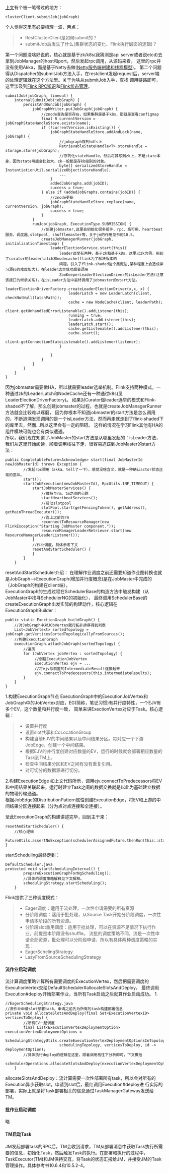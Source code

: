 [上文](Flink作业提交.md)有个被一笔带过的地方：
```text
clusterClient.submitJob(jobGraph)
```
个人觉得这里有必要梳理一波，两点：
>* RestClusterClient是如何submit的？
>* submitJob后发生了什么(集群状态的变化、Flink执行层面的逻辑)？

第一个问题没啥好说的，核心就是基于zk/k8s(我猜测是api server或者说etcd)去拿到JobManager的host和port，然后发起rpc调用，从源码来看，
这里的rpc并没有使用Akka，而是基于Netty去做([Netty服务端创建和线程模型](../../一些值得探究的框架和思想/Netty/source-read.md))。
第二个问题得从Dispatcher的submitJob方法入手，在restclient发起request后，server端的处理逻辑就在这个方法里。关于为啥从submitJob入手，查找
调用链路即可，这里涉及到[Flink RPC知识](./FlinkRPC.md)和[Flink状态管理](./Flink状态管理.md)。   
```text
submitJob(jobGraph, timeout) {
    internalSubmitJob(jobGraph) {
        persistAndRunJob(jobGraph) {
            jobGraphWriter.putJobGraph(jobGraph) {
                //znode查询是否存在，如果集群是基于k8s，那就是查看configmap
                final R currentVersion = jobGraphStateHandleStore.exists(name);
                if (!currentVersion.isExisting()) {
                    jobGraphStateHandleStore.addAndLock(name, jobGraph) {
                        //jobgraph存到hdfs上
                        RetrievableStateHandle<T> storeHandle = storage.store(jobGraph);
                        //序列化stateHandle，然后将其写到zk上，不是state本身，因为state可能会比较大，zk一般都是存kb级别的对象。
                        byte[] serializedStoreHandle = InstantiationUtil.serializeObject(storeHandle);
                        ...
                    }
                    addedJobGraphs.add(jobID);
                    success = true;
                } else if (addedJobGraphs.contains(jobID)) {
                    //znode更新
                    jobGraphStateHandleStore.replace(name, currentVersion, jobGraph);
                    success = true;
                }
            }
            runJob(jobGraph, ExecutionType.SUBMISSION) {
                //创建jobmaster,这里会初始化很多组件，rpc、高可用、heartbeat服务，调度器,slotpool, shufflemaster等，关于jm的作用见书的10.5。
                createJobManagerRunner(jobGraph, initializationTimestamp) {
                    leaderElectionService.start(this){
                        leader选举有两种，基于zk和基于k8s，这里以zk为例，用到了curator的leaderlatch和nodecache(flink为了解决版本的
                        问题，引入了flink-shaded这个黑魔法,某种程度上会造成学习源码的难度加大)。在leader选举成功后会调用
                        ZooKeeperLeaderElectionDriver的isLeader方法(注意该接口的继承关系)，在isLeader方法中最终调用了jobmaster的start方法。
                        leaderElectionDriverFactory.createLeaderElectionDriver(x,x, x) {
                            leaderLatch = new LeaderLatch(client, checkNotNull(latchPath));
                            cache = new NodeCache(client, leaderPath);
                            client.getUnhandledErrorListenable().addListener(this);
                            running = true;
                            leaderLatch.addListener(this);
                            leaderLatch.start();
                            cache.getListenable().addListener(this);
                            cache.start();
                            client.getConnectionStateListenable().addListener(listener);
                        }
                        
                    }
                }
            }
        }
    }
}
```
因为jobmaster需要做HA，所以就需要leader选举机制。Flink支持两种模式，一种通过zk的LeaderLatch和NodeCache还有一种通过k8s(见LeaderElectionDriverFactory)。
如果对Curator做leader选举的模式和Flink-shaded不了解，那么创建jobmaster的过程，也就是createJobManagerRunner方法就会比较难以琢磨，
因为你根本不知道jobmaster的start方法是怎么调用的，不断追溯发现调用的是一个isLeader方法，然而再走就走到了flink-shaded下的库里去，然而...所以这里会有一定的阻碍。
这样的情况在学习Flink其他有HA的组件模块可能也会有类似遭遇。   
所以，我们现在知道了JobMaster的start方法是从哪里发起的：isLeader方法，我们从这里开始阅读，顺着调用栈往下走，很容易追踪到JobMaster的start方法：
```text
public CompletableFuture<Acknowledge> start(final JobMasterId newJobMasterId) throws Exception {
        //发起rpc调用（akka、tell了一下），感觉没啥含义，就是一种确认actor状态正常的意味。
        start();
        startJobExecution(newJobMasterId), RpcUtils.INF_TIMEOUT) {
            startJobMasterServices() {
                //维持与rm、tm之间的心跳
                startHeartbeatServices();
                //启动slotpool
                slotPool.start(getFencingToken(), getAddress(), getMainThreadExecutor());
                //连上之前的rm
                reconnectToResourceManager(new FlinkException("Starting JobMaster component."));
                resourceManagerLeaderRetriever.start(new ResourceManagerLeaderListener());
            }
            //作业调度，具体参考下文
            resetAndStartScheduler() {
            }
        }
    }
```
resetAndStartScheduler介绍：
在理解作业调度之前还需要知道作业图转换也就是JobGraph-->ExecutionGraph(增加并行度概念)是在JobMaster中完成的（JobGraph的构建在client端）。   
ExecutionGraph的生成过程在SchedulerBase的构造方法中触发构建（从JobMaster中找寻SchedulerNG的初始化），
最终调用SchedulerBase的createExecutionGraph出发实际的构建动作，核心逻辑在ExecutionGraphBuilder：
```text
public static ExectionGraph buildGraph() {
    //对JobGraph中对JObVertex就行拓扑排序得到列表
    List<JobVertext> sortedTopology = jobGraph.getVerticesSortedTopologicallyFromSources();
    //构建ExecutionGraph
    executionGraph.attachJobGraph(sortedTopology) {
        //遍历
        for (JobVertex jobVertex : sortedTopology) {
             //创建ExecutionJobVertex
             ExecutionVertex ejv = ...
             //将ejv与前置的IntermediateResult连接起来
             ejv.connectToPredecessors(this.intermediateResults);
        }
    }
}
```
1.构建ExecutionGraph节点
ExecutionGraph中的ExecutionJobVertex和JobGraph中的JobVertex对应，EG(简称，笔记习惯)有并行度特性，一个EJV有多个EV，这个数量和并行度一致，
简单来讲ExectionVertex对应于Task。核心逻辑：
>* 设置并行度
>* 设置slot共享和CoLocationGroup
>* 构建当前EJV的中间结果以及中间结果分区。每对应一个下游JobEdge，创建一个中间结果。
>* 根据EJV的并行度创建对应数量的EV，运行的时候就会部署相应数量的Task到TM上。
>* 检查中间结果分区和EV之间有没有重复引用。
>* 对可切分的数据源进行切分。

2.构建ExecutionEdge
如上文代码所示，调用ejv.connectToPredecessors将EV和中间结果关联起来，运行时建立Task之间的数据交换就是以此为基础建立数据的物理传输通道。  
根据JobEdge的DistributionPattern属性创建ExecutionEdge，将EV和上游的中间结果分区连接起来（分为点对点连接和全连接）。

至此ExecutionGraph的构建讲述完毕，回到主干来：
```text
resetAndStartScheduler() {
    //核心逻辑
    FutureUtils.assertNoException(schedulerAssignedFuture.thenRun(this::startScheduling));
}
```
startScheduling最终走到：
```text
DefaultScheduler.java
protected void startSchedulingInternal() {
        prepareExecutionGraphForNgScheduling();
        //具体的调度策略解释见下文解释。
        schedulingStrategy.startScheduling();
    }
```
Flink提供了三种调度模式：
>* Eager调度：适用于流处理，一次性申请需要的所有资源
>* 分阶段调度：适用于批处理，从Source Task开始分阶段调度，一次性申请本阶段的所有资源。
>* 分阶段slot重用调度：适用于批处理，可以在资源不足情况下执行作业，前提是本阶段没有shuffle。
流批的调度策略不同，流是一次性申请全部资源，批处理可以分阶段申请，所以有具体两种调度策略的实现：
>* EagerSchelingStrategy
>* LazyFromSourceSchedulingStrategy

#### 流作业启动调度
流计算调度策略计算所有需要调度的ExecutionVertex，然后把需要调度的ExecutionVertex交给DefaultScheduler#allocateSlotsAndDeploy，
最终调用Execution#deploy开始部署作业，当所有Task启动之后就算作业启动成功。 
1. 
```text
//EagerSchedulingStrategy.java
//流作业申请slot部署task，申请之前先为所有的task构建部署信息
private void allocateSlotsAndDeploy(final Set<ExecutionVertexID> verticesToDeploy) {
        //所有EV一起调度
        final List<ExecutionVertexDeploymentOption> executionVertexDeploymentOptions =
                SchedulingStrategyUtils.createExecutionVertexDeploymentOptionsInTopologicalOrder(
                        schedulingTopology, verticesToDeploy, id -> deploymentOption);
        //具体执行deploy的逻辑在这里，顺着调用栈往下分析即可，下文概括
        schedulerOperations.allocateSlotsAndDeploy(executionVertexDeploymentOptions);
    }
```
allocateSlotsAndDeploy：流计算需要一次性部署所有task，所以会对所有的Execution异步获取slot，申请到slot后，最红调用Execution#deploy进
行实际的部署，实际上就是将Task部署相关的信息通过TaskManagerGateway发送给TM。
#### 批作业启动调度
略
#### TM启动Task
JM发起部署task的RPC后，TM会收到请求，TM从部署消息中获取Task执行所需要的信息，初始化Task，然后触发Task的执行。在部署和执行的过程中，
TaskExecutor(TM)和JM保持交互，将Task的状态汇报给JM，并接受JM的Task管理操作。具体参考书10.6.4和10.5.2-4。
